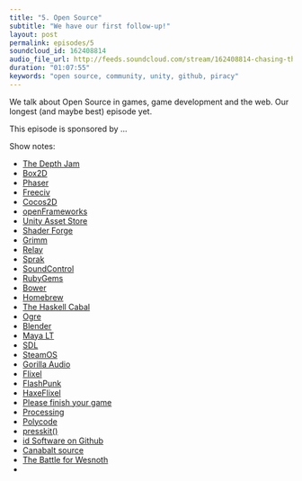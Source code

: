 ```yaml
---
title: "5. Open Source"
subtitle: "We have our first follow-up!"
layout: post
permalink: episodes/5
soundcloud_id: 162408814
audio_file_url: http://feeds.soundcloud.com/stream/162408814-chasing-the-whale-5-open-source.mp3
duration: "01:07:55"
keywords: "open source, community, unity, github, piracy"
---
```


We talk about Open Source in games, game development and the web. Our longest (and maybe best) episode yet.

This episode is sponsored by … 

Show notes:

- [The Depth Jam](http://the-witness.net/news/2012/05/the-depth-jam/)
- [Box2D](http://box2d.org)
- [Phaser](http://phaser.io)
- [Freeciv](http://freeciv.wikia.com)
- [Cocos2D](http://www.cocos2d-swift.org)
- [openFrameworks](http://www.openframeworks.cc)
- [Unity Asset Store](https://www.assetstore.unity3d.com)
- [Shader Forge](http://acegikmo.com/shaderforge/)
- [Grimm](https://github.com/eriksvedang/Grimm)
- [Relay](https://github.com/eriksvedang/Relay)
- [Sprak](https://github.com/eriksvedang/Sprak)
- [SoundControl](https://github.com/pixelate/soundcontrol)
- [RubyGems](https://rubygems.org)
- [Bower](http://bower.io)
- [Homebrew](http://brew.sh)
- [The Haskell Cabal](http://www.haskell.org/cabal)
- [Ogre](http://www.ogre3d.org)
- [Blender](http://www.blender.org/)
- [Maya LT](http://www.autodesk.com/products/maya-lt)
- [SDL](https://www.libsdl.org)
- [SteamOS](http://store.steampowered.com/steamos/buildyourown)
- [Gorilla Audio](https://code.google.com/p/gorilla-audio/)
- [Flixel](http://flixel.org)
- [FlashPunk](http://useflashpunk.net)
- [HaxeFlixel](http://haxeflixel.com)
- [Please finish your game](http://chrishecker.com/Please_finish_your_game)
- [Processing](https://www.processing.org/)
- [Polycode](http://polycode.org)
- [presskit()](http://dopresskit.com/)
- [id Software on Github](https://github.com/id-Software)
- [Canabalt source](https://github.com/ericjohnson/canabalt-ios)
- [The Battle for Wesnoth](http://www.wesnoth.org)
- []()
